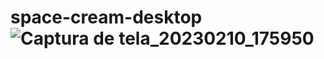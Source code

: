 # space-cream-desktop![Captura de tela_20230210_175950](https://user-images.githubusercontent.com/101605494/218196597-e5318853-eaf0-4c25-92ec-3d69b78fc19d.png)
